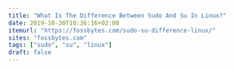 ```yaml
---
title: "What Is The Difference Between Sudo And Su In Linux?"
date: 2019-10-30T10:36:16+02:00
itemurl: "https://fossbytes.com/sudo-su-difference-linux/"
sites: "fossbytes.com"
tags: ["sudo", "su", "linux"]
draft: false
---
```


